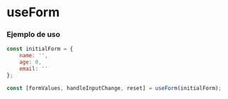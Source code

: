 # useForm

### Ejemplo de uso

```js
const initialForm = {
    name: '',
    age: 0,
    email: ''
};

const [formValues, handleInputChange, reset] = useForm(initialForm);
```